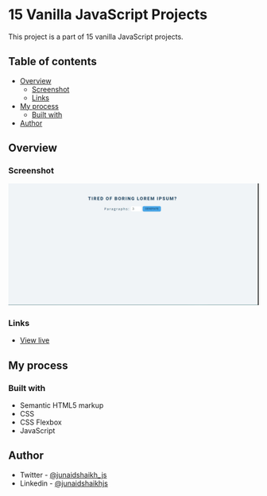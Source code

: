 # 15 Vanilla JavaScript Projects

This project is a part of 15 vanilla JavaScript projects.

## Table of contents

- [Overview](#overview)
  - [Screenshot](#screenshot)
  - [Links](#links)
- [My process](#my-process)
  - [Built with](#built-with)
- [Author](#author)

## Overview

### Screenshot

![preview of project](./preview.gif)

### Links

- [View live](https://junaidshaikh-js.github.io/lorem-ipsum-generator/)

## My process

### Built with

- Semantic HTML5 markup
- CSS
- CSS Flexbox
- JavaScript

## Author

- Twitter - [@junaidshaikh_js](https://twitter.com/junaidshaikh_js)
- Linkedin - [@junaidshaikhjs](https://www.linkedin.com/in/junaidshaikhjs/)
